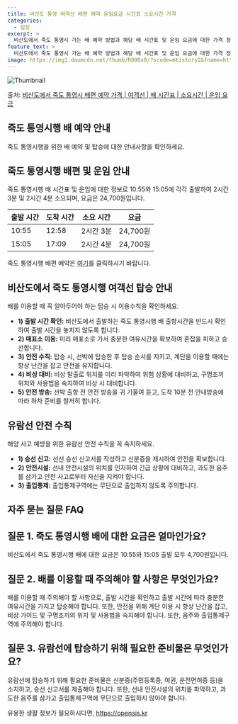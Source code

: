 ```yaml
---
title: 비산도 통영 여객선 배편 예약 운임요금 시간표 소요시간 가격
categories:
  - 일상
excerpt: >
  비산도에서 죽도 통영시 가는 배 예약 방법과 해당 배 시간표 및 운임 요금에 대한 가격 정보를 안내 드리겠습니다. 안전하고 재밋는 죽도 통영시행 여행을 위해 아래 정보 참고하시기 바랍니다. 죽도 통영시행 배편 예약하기 👈 클릭비산도에서 죽도 통영시행 배 시간표출발 시간도착 시간소요 시간선박명요금10:5512:582시간 3분한산농협카페리24,700원15:0517:092시간 4분한산농협카페리24,700원죽도 통영시행 배편 예약하기 👈 클릭비산도에서 죽도 통영시행 여객선 탑승 시 이용수칙배를 이용할 때 꼭 알아둬야 할 사항들은 다음과 같습니다:1) 비산도에서 죽도 통영시행 배 출항시간을 확인하여 출발 시간을 놓치지 않도록 합니다.2) 미리 매표소로 가서 충분한 여유시간을 확보하여 혼잡을 피하고 승선합니다.3)..
feature_text: >
  비산도에서 죽도 통영시 가는 배 예약 방법과 해당 배 시간표 및 운임 요금에 대한 가격 정보를 안내 드리겠습니다. 안전하고 재밋는 죽도 통영시행 여행을 위해 아래 정보 참고하시기 바랍니다. 죽도 통영시행 배편 예약하기 👈 클릭비산도에서 죽도 통영시행 배 시간표출발 시간도착 시간소요 시간선박명요금10:5512:582시간 3분한산농협카페리24,700원15:0517:092시간 4분한산농협카페리24,700원죽도 통영시행 배편 예약하기 👈 클릭비산도에서 죽도 통영시행 여객선 탑승 시 이용수칙배를 이용할 때 꼭 알아둬야 할 사항들은 다음과 같습니다:1) 비산도에서 죽도 통영시행 배 출항시간을 확인하여 출발 시간을 놓치지 않도록 합니다.2) 미리 매표소로 가서 충분한 여유시간을 확보하여 혼잡을 피하고 승선합니다.3)..
image: https://img1.daumcdn.net/thumb/R800x0/?scode=mtistory2&fname=https%3A%2F%2Fblog.kakaocdn.net%2Fdn%2FPvhop%2FbtsHB32dSx1%2FkkZk1bSQojOuDPDJCrxJQk%2Fimg.webp
---
```


![Thumbnail](https://img1.daumcdn.net/thumb/R800x0/?scode=mtistory2&fname=https%3A%2F%2Fblog.kakaocdn.net%2Fdn%2FPvhop%2FbtsHB32dSx1%2FkkZk1bSQojOuDPDJCrxJQk%2Fimg.webp)

<p>출처: <a href="https://opensis.kr/entry/%EB%B9%84%EC%82%B0%EB%8F%84%EC%97%90%EC%84%9C-%EC%A3%BD%EB%8F%84-%ED%86%B5%EC%98%81%EC%8B%9C-%EB%B0%B0%ED%8E%B8-%EC%98%88%EC%95%BD-%EA%B0%80%EA%B2%A9-%EC%97%AC%EA%B0%9D%EC%84%A0-%EB%B0%B0-%EC%8B%9C%EA%B0%84%ED%91%9C-%EC%86%8C%EC%9A%94%EC%8B%9C%EA%B0%84-%EC%9A%B4%EC%9E%84-%EC%9A%94%EA%B8%88" rel="dofollow">비산도에서 죽도 통영시 배편 예약 가격 | 여객선 | 배 시간표 | 소요시간 | 운임 요금</a> </p>

## 죽도 통영시행 배 예약 안내

죽도 통영시행을 위한 배 예약 및 탑승에 대한 안내사항을 확인하세요.

## **죽도 통영시행 배편 및 운임 안내**

죽도 통영시행 배 시간표 및 운임에 대한 정보로 10:55와 15:05에 각각 출발하여 2시간 3분 및 2시간 4분 소요되며, 요금은
24,700원입니다.

**출발 시간** | **도착 시간** | **소요 시간** | **요금**  
---|---|---|---  
10:55 | 12:58 | 2시간 3분 | 24,700원  
15:05 | 17:09 | 2시간 4분 | 24,700원  
  
죽도 통영시행 배편 예약은 [여기](링크)를 클릭하시기 바랍니다.

## **비산도에서 죽도 통영시행 여객선 탑승 안내**

배를 이용할 때 꼭 알아두어야 하는 탑승 시 이용수칙을 확인하세요.

  * **1) 출발 시간 확인:** 비산도에서 출발하는 죽도 통영시행 배 출항시간을 반드시 확인하여 출발 시간을 놓치지 않도록 합니다.
  * **2) 매표소 이용:** 미리 매표소로 가서 충분한 여유시간을 확보하여 혼잡을 피하고 승선합니다.
  * **3) 안전 수칙:** 탑승 시, 선박에 탑승한 후 탑승 순서를 지키고, 계단을 이용할 때에는 항상 난간을 잡고 안전을 유지합니다.
  * **4) 비상 대비:** 비상 탈출로 위치를 미리 파악하여 위험 상황에 대비하고, 구명조끼 위치와 사용법을 숙지하여 비상 시 대비합니다.
  * **5) 안전 방송:** 선박 출항 전 안전 방송을 귀 기울여 듣고, 도착 10분 전 안내방송에 따라 하차 준비를 철저히 합니다.

## **유람선 안전 수칙**

해양 사고 예방을 위한 유람선 안전 수칙을 꼭 숙지하세요.

  * **1) 승선 신고:** 선선 승선 신고서를 작성하고 신분증을 제시하여 안전을 확보합니다.
  * **2) 안전시설:** 선내 안전시설의 위치를 인지하여 긴급 상황에 대비하고, 과도한 음주를 삼가고 안전 사고로부터 자신을 지켜야 합니다.
  * **3) 출입통제:** 출입통제구역에는 무단으로 출입하지 않도록 주의합니다.

## 자주 묻는 질문 FAQ

## **질문 1. 죽도 통영시행 배에 대한 요금은 얼마인가요?**

비산도에서 죽도 통영시행 배에 대한 요금은 10:55와 15:05 출발 모두 4,700원입니다.

## **질문 2. 배를 이용할 때 주의해야 할 사항은 무엇인가요?**

배를 이용할 때 주의해야 할 사항으로, 출발 시간을 확인하고 출발 시간에 따라 충분한 여유시간을 가지고 탑승해야 합니다. 또한, 안전을 위해
계단 이용 시 항상 난간을 잡고, 비상 가이드 및 구명조끼의 위치 및 사용법을 숙지해야 합니다. 또한, 음주와 출입통제구역에 주의해야
합니다.

## **질문 3. 유람선에 탑승하기 위해 필요한 준비물은 무엇인가요?**

유람선에 탑승하기 위해 필요한 준비물은 신분증(주민등록증, 여권, 운전면허증 등)을 소지하고, 승선 신고서를 제출해야 합니다. 또한, 선내
안전시설의 위치를 파악하고, 과도한 음주를 삼가고 출입통제구역에 무단으로 출입하지 않아야 합니다.

 

유용한 생활 정보가 필요하시다면, <a href="https://opensis.kr" rel="dofollow">https://opensis.kr</a>


